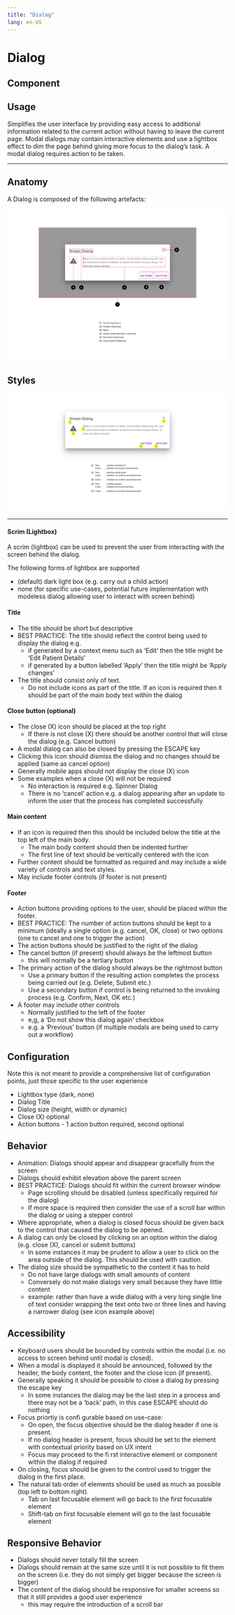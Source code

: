 ```yaml
---
title: "Dialog"
lang: en-US
---
```


<style>img{max-width:100%;}</style>

# Dialog

## Component

<ComponentCard component="FeatherDialog" package="Dialog" />

## Usage

Simplifies the user interface by providing easy access to additional information related to the current action without having to leave the current page. Modal dialogs may contain interactive elements and use a lightbox effect to dim the page behind giving more focus to the dialog’s task. A modal dialog requires action to be taken.

<hr />

## Anatomy

A Dialog is composed of the following artefacts:

![Anatomy](./assets/Dialogs_-_Anatomy.png)

## Styles

![Anatomy](./assets/Dialogs_-_Style.png)

<hr />

#### Scrim (Lightbox)

A scrim (lightbox) can be used to prevent the user from interacting with the screen behind the dialog.

The following forms of lightbox are supported

- (default) dark light box (e.g. carry out a child action)
- none (for specific use-cases, potential future implementation with modeless dialog allowing user to interact with screen behind)

#### Title

- The title should be short but descriptive
- BEST PRACTICE: The title should reflect the control being used to display the dialog e.g.
  - if generated by a context menu such as ‘Edit’ then the title might be ‘Edit Patient Details’
  - if generated by a button labelled ‘Apply’ then the title might be ‘Apply changes’
- The title should consist only of text.
  - Do not include icons as part of the title. If an icon is required then it should be part of the main body text within the dialog

#### Close button (optional)

- The close (X) icon should be placed at the top right
  - If there is not close (X) there should be another control that will close the dialog (e.g. Cancel button)
- A modal dialog can also be closed by pressing the ESCAPE key
- Clicking this icon should dismiss the dialog and no changes should be applied (same as cancel option)
- Generally mobile apps should not display the close (X) icon
- Some examples when a close (X) will not be required
  - No interaction is required e.g. Spinner Dialog
  - There is no ‘cancel’ action e.g. a dialog appearing after an update to inform the user that the process has completed successfully

#### Main content

- If an icon is required then this should be included below the title at the top left of the main body.
  - The main body content should then be indented further
  - The first line of text should be vertically centered with the icon
- Further content should be formatted as required and may include a wide variety of controls and text styles.
- May include footer controls (if footer is not present)

#### Footer

- Action buttons providing options to the user, should be placed within the footer.
- BEST PRACTICE: The number of action buttons should be kept to a minimum (ideally a single option (e.g. cancel, OK, close) or two options (one to cancel and one to trigger the action)
- The action buttons should be justified to the right of the dialog
- The cancel button (if present) should always be the leftmost button
  - this will normally be a tertiary button
- The primary action of the dialog should always be the rightmost button
  - Use a primary button if the resulting action completes the process being carried out (e.g. Delete, Submit etc.)
  - Use a secondary button if control is being returned to the invoking process (e.g. Confirm, Next, OK etc.)
- A footer may include other controls
  - Normally justified to the left of the footer
  - e,g, a ‘Do not show this dialog again’ checkbox
  - e.g. a ‘Previous’ button (if multiple modals are being used to carry out a workflow)

## Configuration

Note this is not meant to provide a comprehensive list of configuration points, just those specific to the user experience

- Lightbox type (dark, none)
- Dialog Title
- Dialog size (height, width or dynamic)
- Close (X) optional
- Action buttons - 1 action button required, second optional

## Behavior

- Animation: Dialogs should appear and disappear gracefully from the screen
- Dialogs should exhibit elevation above the parent screen
- BEST PRACTICE: Dialogs should fit within the current browser window
  - Page scrolling should be disabled (unless specifically required for the dialog)
  - If more space is required then consider the use of a scroll bar within the dialog or using a stepper control
- Where appropriate, when a dialog is closed focus should be given back to the control that caused the dialog to be opened.
- A dialog can only be closed by clicking on an option within the dialog (e.g. close (X), cancel or submit buttons)
  - In some instances it may be prudent to allow a user to click on the area outside of the dialog. This should be used with caution.
- The dialog size should be sympathetic to the content it has to hold
  - Do not have large dialogs with small amounts of content
  - Conversely do not make dialogs very small because they have little content
  - example: rather than have a wide dialog with a very long single line of text consider wrapping the text onto two or three lines and having a narrower dialog (see icon example above)

## Accessibility

- Keyboard users should be bounded by controls within the modal (i.e. no access to screen behind until modal is closed).
- When a modal is displayed it should be announced, followed by the header, the body content, the footer and the close icon (if present).
- Generally speaking it should be possible to close a dialog by pressing the escape key
  - In some instances the dialog may be the last step in a process and there may not be a ‘back’ path, in this case ESCAPE should do nothing
- Focus priortiy is confi gurable based on use-case:
  - On open, the focus objective should be the dialog header if one is present.
  - If no dialog header is present, focus should be set to the element with contextual priority based on UX intent
  - Focus may proceed to the fi rst interactive element or component within the dialog if required
- On closing, focus should be given to the control used to trigger the dialog in the first place.
- The natural tab order of elements should be used as much as possible (top left to bottom right).
  - Tab on last focusable element will go back to the first focusable element
  - Shift-tab on first focusable element will go to the last focusable element

## Responsive Behavior

- Dialogs should never totally fill the screen
- Dialogs should remain at the same size until it is not possible to fit them on the screen (i.e. they do not simply get bigger because the screen is bigger)
- The content of the dialog should be responsive for smaller screens so that it still provides a good user experience
  - this may require the introduction of a scroll bar
